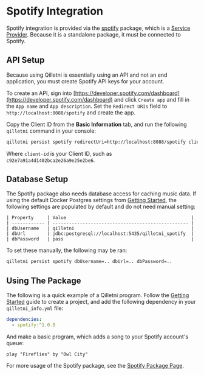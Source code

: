 # Spotify Integration

Spotify integration is provided via the [spotify](https://docs.qilletni.dev/library/spotify/) package, which is a [Service Provider](/language/service_providers). Because it is a standalone package, it must be connected to Spotify.

## API Setup

Because using Qilletni is essentially using an API and not an end application, you must create Spotify API keys for your account.

To create an API, sign into [https://developer.spotify.com/dashboard](https://developer.spotify.com/dashboard) and click `Create app` and fill in the `App name` and `App description`. Set the `Redirect URIs` field to `http://localhost:8088/spotify` and create the app.

Copy the Client ID from the **Basic Information** tab, and run the following `qilletni` command in your console:

```bash
qilletni persist spotify redirectUri=http://localhost:8088/spotify clientId=client-id
```

Where `client-id` is your Client ID, such as `c92e7a91a4d1402bca2e26a9e25e2be6`.

## Database Setup

The Spotify package also needs database access for caching music data. If using the default Docker Postgres settings from [Getting Started](/quickstart/getting_started), the following settings are populated by default and do not need manual setting:

```
| Property     | Value                                              |
| ------------ | -------------------------------------------------- |
| dbUsername   | qilletni                                           |
| dbUrl        | jdbc:postgresql://localhost:5435/qilletni_spotify  |
| dbPassword   | pass                                               |
```

To set these manually, the following may be ran:

```bash
qilletni persist spotify dbUsername=.. dbUrl=.. dbPassword=..
```

## Using The Package

The following is a quick example of a Qilletni program. Follow the [Getting Started](/quickstart/getting_started) guide to create a project, and add the following dependency in your `qilletni_info.yml` file:

```yml title="qilletni_info.yml"
dependencies:
  - spotify:^1.0.0
```

And make a basic program, which adds a song to your Spotify account's queue:

```qilletni title="qilletni_demo.ql"
play "Fireflies" by "Owl City"
```

For more usage of the Spotify package, see the [Spotify Package Page](/packages/spotify).


